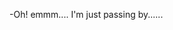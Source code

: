 -Oh! emmm.... I'm just passing by......

<!---
CCCharls/CCCharls is a ✨ special ✨ repository because its `README.md` (this file) appears on your GitHub profile.
You can click the Preview link to take a look at your changes.
--->
